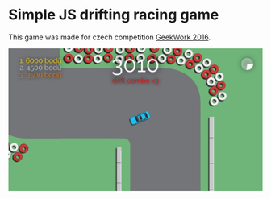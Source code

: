 # Simple JS drifting racing game

This game was made for czech competition [GeekWork 2016](https://www.itnetwork.cz/nezarazene/programatorska-soutez-geekwork-2016).

![alt text](preview.jpg)